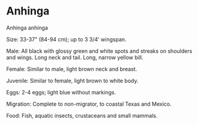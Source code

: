# Anhinga
Anhinga anhinga

Size: 33-37" (84-94 cm); up to 3 3/4' wingspan.

Male: All black with glossy green and white spots and streaks on shoulders and wings. Long neck and tail. Long, narrow yellow bill.

Female: Similar to male, light brown neck and breast.

Juvenile: Similar to female, light brown to white body.

Eggs: 2-4 eggs; light blue without markings.

Migration: Complete to non-migrator, to coastal Texas and Mexico.

Food: Fish, aquatic insects, crustaceans and small mammals.
